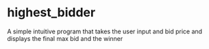 # highest_bidder
A simple intuitive program that takes the user input and bid price and displays the final max bid and the winner
